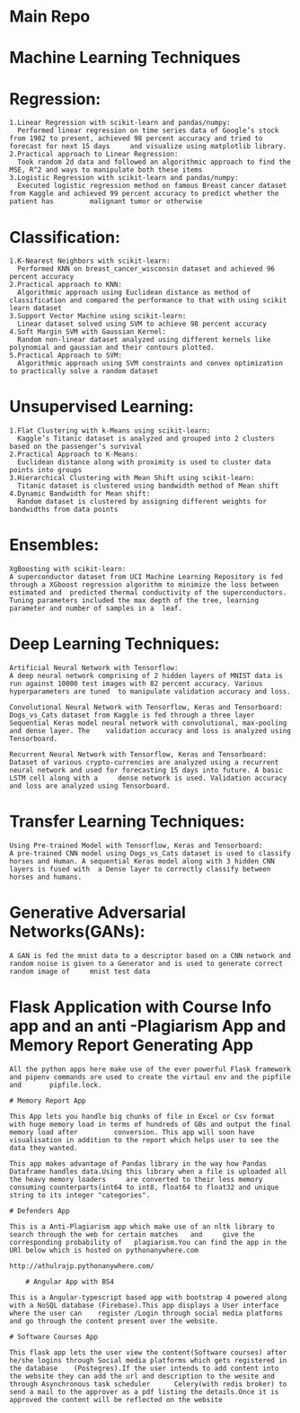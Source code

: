 # Main Repo

# Machine Learning Techniques

# Regression:

	1.Linear Regression with scikit-learn and pandas/numpy:
	  Performed linear regression on time series data of Google’s stock from 1982 to present, achieved 98 percent accuracy and tried to forecast for next 15 days 	  and visualize using matplotlib library.
	2.Practical approach to Linear Regression:
	  Took random 2d data and followed an algorithmic approach to find the MSE, R^2 and ways to manipulate both these items
	3.Logistic Regression with scikit-learn and pandas/numpy:
	  Executed logistic regression method on famous Breast cancer dataset from Kaggle and achieved 99 percent accuracy to predict whether the patient has 	  	  malignant tumor or otherwise

# Classification:

	1.K-Nearest Neighbors with scikit-learn:
	  Performed KNN on breast_cancer_wisconsin dataset and achieved 96 percent accuracy 
	2.Practical approach to KNN:
	  Algorithmic approach using Euclidean distance as method of classification and compared the performance to that with using scikit learn dataset
	3.Support Vector Machine using scikit-learn:
	  Linear dataset solved using SVM to achieve 98 percent accuracy
	4.Soft Margin SVM with Gaussian Kernel:
	  Random non-linear dataset analyzed using different kernels like polynomial and gaussian and their contours plotted.
	5.Practical Approach to SVM:
	  Algorithmic approach using SVM constraints and convex optimization to practically solve a random dataset
 
# Unsupervised Learning:

	1.Flat Clustering with k-Means using scikit-learn:
	  Kaggle’s Titanic dataset is analyzed and grouped into 2 clusters based on the passenger’s survival 
	2.Practical Approach to K-Means:
	  Euclidean distance along with proximity is used to cluster data points into groups
	3.Hierarchical Clustering with Mean Shift using scikit-learn:
	  Titanic dataset is clustered using bandwidth method of Mean shift
	4.Dynamic Bandwidth for Mean shift:
	  Random dataset is clustered by assigning different weights for bandwidths from data points

# Ensembles:

	XgBoosting with scikit-learn:
	A superconductor dataset from UCI Machine Learning Repository is fed through a XGboost regression algorithm to minimize the loss between estimated and 	predicted thermal conductivity of the superconductors. Tuning parameters included the max depth of the tree, learning parameter and number of samples in a 	leaf.

# Deep Learning Techniques:

	Artificial Neural Network with Tensorflow:
	A deep neural network comprising of 2 hidden layers of MNIST data is run against 10000 test images with 82 percent accuracy. Various hyperparameters are tuned 	to manipulate validation accuracy and loss.

	Convolutional Neural Network with Tensorflow, Keras and Tensorboard:
	Dogs_vs_Cats dataset from Kaggle is fed through a three layer Sequential Keras model neural network with convolutional, max-pooling and dense layer. The 	validation accuracy and loss is analyzed using Tensorboard. 

	Recurrent Neural Network with Tensorflow, Keras and Tensorboard:
	Dataset of various crypto-currencies are analyzed using a recurrent neural network and used for forecasting 15 days into future. A basic LSTM cell along with a 	dense network is used. Validation accuracy and loss are analyzed using Tensorboard.

# Transfer Learning Techniques:

	Using Pre-trained Model with Tensorflow, Keras and Tensorboard:
	A pre-trained CNN model using Dogs_vs_Cats dataset is used to classify horses and Human. A sequential Keras model along with 3 hidden CNN layers is fused with 	a Dense layer to correctly classify between horses and humans.

# Generative Adversarial Networks(GANs):

	A GAN is fed the mnist data to a descriptor based on a CNN network and random noise is given to a Generator and is used to generate correct random image of 	mnist test data

# Flask Application with Course Info app and an anti -Plagiarism App and Memory Report Generating App

	All the python apps here make use of the ever powerful Flask framework and pipenv commands are used to create the virtaul env and the pipfile and 		pipfile.lock.

	# Memory Report App

	This App lets you handle big chunks of file in Excel or Csv format with huge memory load in terms of hundreds of GBs and output the final memory load after 		conversion. This app will soon have visualisation in addition to the report which helps user to see the data they wanted.

	This app makes advantage of Pandas library in the way how Pandas Dataframe handles data.Using this library when a file is uploaded all the heavy memory loaders 	are converted to their less memory consuming counterparts(int64 to int8, float64 to float32 and unique string to its integer "categories".

	# Defenders App

	This is a Anti-Plagiarism app which make use of an nltk library to search through the web for certain matches 	and 	give the corresponding probability of 	plagiarism.You can find the app in the URl below which is hosted on pythonanywhere.com

	http://athulrajp.pythonanywhere.com/

     	# Angular App with BS4

	This is a Angular-typescript based app with bootstrap 4 powered along with a NoSQL database (Firebase).This app displays a User interface where the user can 	register /Login through social media platforms and go through the content present over the website.

	# Software Courses App

	This flask app lets the user view the content(Software courses) after he/she logins through Social media platforms which gets registered in the database	(Postegres).If the user intends to add content into the website they can add the url and description to the wesite and through Asynchronous task scheduler 		Celery(with redis broker) to send a mail to the approver as a pdf listing the details.Once it is approved the content will be reflected on the website

